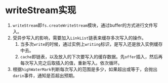 # writeStream实现

1. `writeStream`即`fs.createWriteStream`模块，通过buffer的方式进行文件写入。
2. 受异步写入的影响，需要加入`LinkList`链表来缓存多次写入的操作。
   1. 当多次`write`的时候，通过实例上`writing`标识，是写入还是放入实例缓存中去。
   2. `cache`即链表，以及放入的下次要写入的缓存数据。先`offer`插入，然后再每次写入完之后取插入的值，重新写入。依次循环。
3. 根据`highWaterMark`判断每次写入的范围是多少，如果超出或等于，会抛出`darin`事件，通知是否超出预期。
